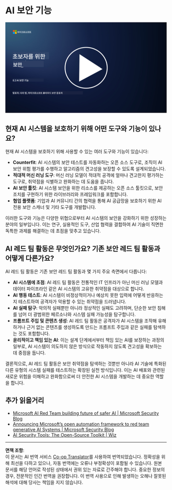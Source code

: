 <!--
CO_OP_TRANSLATOR_METADATA:
{
  "original_hash": "b6bb7175672298d1e2f73ba7e0006f95",
  "translation_date": "2025-09-03T18:46:18+00:00",
  "source_file": "8.2 AI security capabilities.md",
  "language_code": "ko"
}
-->
# AI 보안 기능

[![Watch the video](../../translated_images/8-2_placeholder.bc988ce5dff1726a8b6f8c00b1250865ca23d02aa5cb11fb879ed1194702c99a.ko.png)](https://learn-video.azurefd.net/vod/player?id=e0a6f844-d884-4f76-99bd-4ce9f7f73d22)

## 현재 AI 시스템을 보호하기 위해 어떤 도구와 기능이 있나요?

현재 AI 시스템을 보호하기 위해 사용할 수 있는 여러 도구와 기능이 있습니다:

-   **Counterfit**: AI 시스템의 보안 테스트를 자동화하는 오픈 소스 도구로, 조직이 AI 보안 위험 평가를 수행하고 알고리즘의 견고성을 보장할 수 있도록 설계되었습니다.
-   **적대적 머신 러닝 도구**: 머신 러닝 모델이 적대적 공격에 얼마나 견고한지 평가하는 도구로, 취약점을 식별하고 완화하는 데 도움을 줍니다.
-   **AI 보안 툴킷**: AI 시스템 보안을 위한 리소스를 제공하는 오픈 소스 툴킷으로, 보안 조치를 구현하기 위한 라이브러리와 프레임워크를 포함합니다.
-   **협업 플랫폼**: 기업과 AI 커뮤니티 간의 협력을 통해 AI 공급망을 보호하기 위한 AI 전용 보안 스캐너 및 기타 도구를 개발합니다.

이러한 도구와 기능은 다양한 위협으로부터 AI 시스템의 보안을 강화하기 위한 성장하는 분야의 일부입니다. 이는 연구, 실용적인 도구, 산업 협력을 결합하여 AI 기술이 직면한 독특한 과제를 해결하는 데 초점을 맞추고 있습니다.

## AI 레드 팀 활동은 무엇인가요? 기존 보안 레드 팀 활동과 어떻게 다른가요?

AI 레드 팀 활동은 기존 보안 레드 팀 활동과 몇 가지 주요 측면에서 다릅니다:

-   **AI 시스템에 초점**: AI 레드 팀 활동은 전통적인 IT 인프라가 아닌 머신 러닝 모델과 데이터 파이프라인 같은 AI 시스템의 고유한 취약점을 대상으로 합니다.
-   **AI 행동 테스트**: AI 시스템이 비정상적이거나 예상치 못한 입력에 어떻게 반응하는지 테스트하여 공격자가 악용할 수 있는 취약점을 드러냅니다.
-   **AI 실패 탐구**: 악의적 실패뿐만 아니라 정상적인 실패도 고려하며, 단순한 보안 침해를 넘어 더 광범위한 페르소나와 시스템 실패 가능성을 탐구합니다.
-   **프롬프트 주입 및 콘텐츠 생성**: AI 레드 팀 활동은 공격자가 AI 시스템을 조작해 유해하거나 근거 없는 콘텐츠를 생성하도록 만드는 프롬프트 주입과 같은 실패를 탐색하는 것도 포함합니다.
-   **윤리적이고 책임 있는 AI**: 이는 설계 단계에서부터 책임 있는 AI를 보장하는 과정의 일부로, AI 시스템이 의도하지 않은 방식으로 작동하지 않도록 견고성을 확보하는 데 중점을 둡니다.

결론적으로, AI 레드 팀 활동은 보안 취약점을 탐색하는 것뿐만 아니라 AI 기술에 특화된 다른 유형의 시스템 실패를 테스트하는 확장된 실천 방식입니다. 이는 AI 배포와 관련된 새로운 위험을 이해하고 완화함으로써 더 안전한 AI 시스템을 개발하는 데 중요한 역할을 합니다.

## 추가 읽을거리

 - [Microsoft AI Red Team building future of safer AI | Microsoft Security Blog](https://www.microsoft.com/en-us/security/blog/2023/08/07/microsoft-ai-red-team-building-future-of-safer-ai/?WT.mc_id=academic-96948-sayoung)
 - [Announcing Microsoft’s open automation framework to red team generative AI Systems | Microsoft Security Blog](https://www.microsoft.com/en-us/security/blog/2024/02/22/announcing-microsofts-open-automation-framework-to-red-team-generative-ai-systems/?WT.mc_id=academic-96948-sayoung)
 - [AI Security Tools: The Open-Source Toolkit | Wiz](https://www.wiz.io/academy/ai-security-tools)

---

**면책 조항**:  
이 문서는 AI 번역 서비스 [Co-op Translator](https://github.com/Azure/co-op-translator)를 사용하여 번역되었습니다. 정확성을 위해 최선을 다하고 있으나, 자동 번역에는 오류나 부정확성이 포함될 수 있습니다. 원본 문서를 해당 언어로 작성된 상태에서 권위 있는 자료로 간주해야 합니다. 중요한 정보의 경우, 전문적인 인간 번역을 권장합니다. 이 번역 사용으로 인해 발생하는 오해나 잘못된 해석에 대해 당사는 책임을 지지 않습니다.  